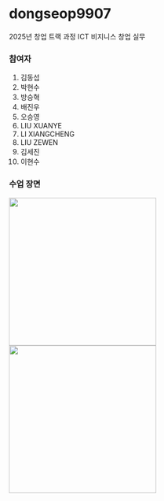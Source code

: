 # dongseop9907  
  2025년 창업 트랙 과정 ICT 비지니스 창업 실무

### 참여자 
1. 김동섭
2. 박현수
3. 방승혁
4. 배진우
5. 오승영
6. LIU XUANYE
7. LI XIANGCHENG
8. LIU ZEWEN
9. 김세진
10. 이현수

### 수업 장면
<img src="1.jpg" width="300" height="300">
<img src="2.jpg" width="300" height="300">
